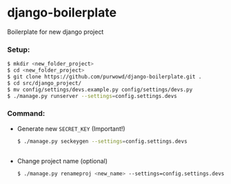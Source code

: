 # django-boilerplate
Boilerplate for new django project


### Setup:
```bash
$ mkdir <new_folder_project>
$ cd <new_folder_project>
$ git clone https://github.com/purwowd/django-boilerplate.git .
$ cd src/django_project/
$ mv config/settings/devs.example.py config/settings/devs.py
$ ./manage.py runserver --settings=config.settings.devs
```

### Command:
  - Generate new `SECRET_KEY` (Important!)
    ```bash
    $ ./manage.py seckeygen --settings=config.settings.devs
 
    ```
    
  - Change project name (optional)
    ```bash
    $ ./manage.py renameproj <new_name> --settings=config.settings.devs
    ```